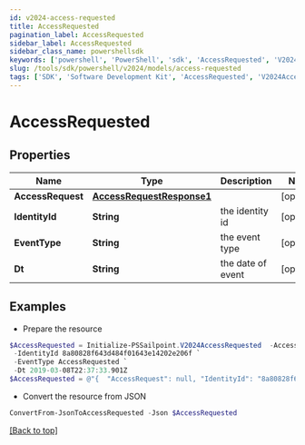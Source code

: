 ```yaml
---
id: v2024-access-requested
title: AccessRequested
pagination_label: AccessRequested
sidebar_label: AccessRequested
sidebar_class_name: powershellsdk
keywords: ['powershell', 'PowerShell', 'sdk', 'AccessRequested', 'V2024AccessRequested'] 
slug: /tools/sdk/powershell/v2024/models/access-requested
tags: ['SDK', 'Software Development Kit', 'AccessRequested', 'V2024AccessRequested']
---
```



# AccessRequested

## Properties

Name | Type | Description | Notes
------------ | ------------- | ------------- | -------------
**AccessRequest** | [**AccessRequestResponse1**](access-request-response1) |  | [optional] 
**IdentityId** | **String** | the identity id | [optional] 
**EventType** | **String** | the event type | [optional] 
**Dt** | **String** | the date of event | [optional] 

## Examples

- Prepare the resource
```powershell
$AccessRequested = Initialize-PSSailpoint.V2024AccessRequested  -AccessRequest null `
 -IdentityId 8a80828f643d484f01643e14202e206f `
 -EventType AccessRequested `
 -Dt 2019-03-08T22:37:33.901Z
$AccessRequested = @"{  "AccessRequest": null, "IdentityId": "8a80828f643d484f01643e14202e206f", "EventType": "AccessRequested", "Dt": "2019-03-08T22:37:33.901Z" }"@
```

- Convert the resource from JSON
```powershell
ConvertFrom-JsonToAccessRequested -Json $AccessRequested
```


[[Back to top]](#) 

